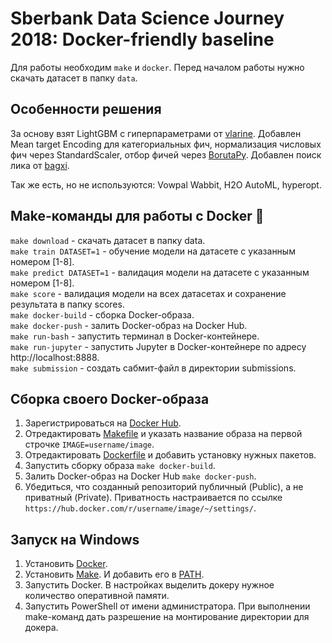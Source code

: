 # Sberbank Data Science Journey 2018: Docker-friendly baseline

Для работы необходим `make` и `docker`. Перед началом работы нужно скачать датасет в папку `data`.

## Особенности решения

За основу взят LightGBM с гиперпараметрами от [vlarine](https://github.com/vlarine/sdsj2018_lightgbm_baseline).
Добавлен Mean target Encoding для категориальных фич, нормализация числовых фич через StandardScaler, отбор фичей
через [BorutaPy](https://github.com/scikit-learn-contrib/boruta_py). Добавлен поиск лика от [bagxi](https://github.com/bagxi/sdsj2018_lightgbm_baseline).

Так же есть, но не используются: Vowpal Wabbit, H2O AutoML, hyperopt.

## Make-команды для работы с Docker :whale:

`make download` - cкачать датасет в папку data.  
`make train DATASET=1` - обучение модели на датасете с указанным номером [1-8].  
`make predict DATASET=1` - валидация модели на датасете с указанным номером [1-8].  
`make score` - валидация модели на всех датасетах и сохранение результата в папку scores.  
`make docker-build` - сборка Docker-образа.  
`make docker-push` - залить Docker-образ на Docker Hub.  
`make run-bash` - запустить терминал в Docker-контейнере.  
`make run-jupyter` - запустить Jupyter в Docker-контейнере по адресу http://localhost:8888.  
`make submission` - создать сабмит-файл в директории submissions.  

## Сборка своего Docker-образа

1. Зарегистрироваться на [Docker Hub](https://hub.docker.com/).
2. Отредактировать [Makefile](https://github.com/tyz910/sdsj2018/blob/master/Makefile) и указать название образа на первой строчке `IMAGE=username/image`.  
3. Отредактировать [Dockerfile](https://github.com/tyz910/sdsj2018/blob/master/Dockerfile) и добавить установку нужных пакетов.
4. Запустить сборку образа `make docker-build`.
5. Залить Docker-образ на Docker Hub `make docker-push`.
6. Убедиться, что созданный репозиторий публичный (Public), а не приватный (Private). Приватность настраивается по ссылке `https://hub.docker.com/r/username/image/~/settings/`.

## Запуск на Windows

1. Установить [Docker](https://download.docker.com/win/stable/Docker%20for%20Windows%20Installer.exe).
2. Установить [Make](http://gnuwin32.sourceforge.net/downlinks/make.php). И добавить его в [PATH](https://ru.stackoverflow.com/questions/153628/Как-добавить-путь-в-переменную-окружения-path-на-windows).
3. Запустить Docker. В настройках выделить докеру нужное количество оперативной памяти.
4. Запустить PowerShell от имени администратора. При выполнении make-команд дать разрешение на монтирование директории для докера.
